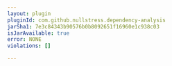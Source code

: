 ```yaml
---
layout: plugin
pluginId: com.github.nullstress.dependency-analysis
jarSha1: 7e3c84343b90576b0b8092651f16960e1c938c03
isJarAvailable: true
error: NONE
violations: []

---
```


